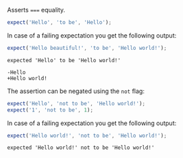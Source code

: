 Asserts `===` equality.

<!-- evaluate -->
```javascript
expect('Hello', 'to be', 'Hello');
```
<!-- /evaluate -->

In case of a failing expectation you get the following output:

<!-- evaluate -->
```javascript
expect('Hello beautiful!', 'to be', 'Hello world!');
```

```
expected 'Hello' to be 'Hello world!'

-Hello
+Hello world!
```
<!-- /evaluate -->

The assertion can be negated using the `not` flag:

<!-- evaluate -->
```javascript
expect('Hello', 'not to be', 'Hello world!');
expect('1', 'not to be', 1);
```
<!-- /evaluate -->

In case of a failing expectation you get the following output:

<!-- evaluate -->
```javascript
expect('Hello world!', 'not to be', 'Hello world!');
```

```
expected 'Hello world!' not to be 'Hello world!'
```
<!-- /evaluate -->
